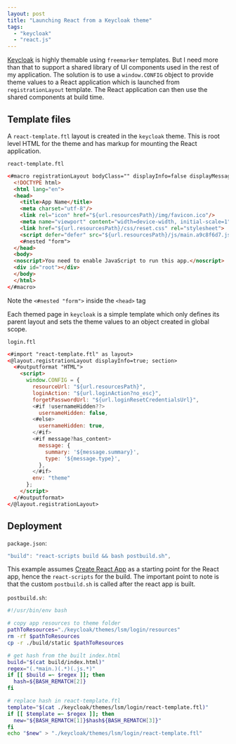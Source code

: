 ```yaml
---
layout: post
title: "Launching React from a Keycloak theme"
tags:
  - "keycloak"
  - "react.js"
---
```


[Keycloak](https://www.keycloak.org/) is highly themable using `freemarker` templates. But I need more than that to support a shared library of UI components used in the rest of my application. The solution is to use a `window.CONFIG` object to provide theme values to a React application which is launched from `registrationLayout` template. The React application can then use the shared components at build time.

## Template files

A `react-template.ftl` layout is created in the `keycloak` theme. This is root level HTML for the theme and has markup for mounting the React application.

`react-template.ftl`

```html
<#macro registrationLayout bodyClass="" displayInfo=false displayMessage=true>
  <!DOCTYPE html>
  <html lang="en">
  <head>
    <title>App Name</title>
    <meta charset="utf-8"/>
    <link rel="icon" href="${url.resourcesPath}/img/favicon.ico"/>
    <meta name="viewport" content="width=device-width, initial-scale=1"/>
    <link href="${url.resourcesPath}/css/reset.css" rel="stylesheet">
    <script defer="defer" src="${url.resourcesPath}/js/main.a9c8f6d7.js"></script>
    <#nested "form">
  </head>
  <body>
  <noscript>You need to enable JavaScript to run this app.</noscript>
  <div id="root"></div>
  </body>
  </html>
</#macro>
```

Note the `<#nested "form">` inside the `<head>` tag

Each themed page in `keycloak` is a simple template which only defines its parent layout and sets the theme values to an object created in global scope.

`login.ftl`

```html
<#import "react-template.ftl" as layout>
<@layout.registrationLayout displayInfo=true; section>
  <#outputformat "HTML">
    <script>
      window.CONFIG = {
        resourceUrl: "${url.resourcesPath}",
        loginAction: "${url.loginAction?no_esc}",
        forgetPasswordUrl: "${url.loginResetCredentialsUrl}",
        <#if !usernameHidden??>
          usernameHidden: false,
        <#else>
          usernameHidden: true,
        </#if>
        <#if message?has_content>
          message: {
            summary: '${message.summary}',
            type: '${message.type}',
          },
        </#if>
        env: "theme"
      };
    </script>
  </#outputformat>
</@layout.registrationLayout>
```

## Deployment

`package.json`:

```js
"build": "react-scripts build && bash postbuild.sh",
```

This example assumes [Create React App](https://create-react-app.dev/) as a starting point for the React app, hence the `react-scripts` for the build. The important point to note is that the custom `postbuild.sh` is called after the react app is built.

`postbuild.sh`:

```bash
#!/usr/bin/env bash

# copy app resources to theme folder
pathToResources="./keycloak/themes/lsm/login/resources"
rm -rf $pathToResources
cp -r ./build/static $pathToResources

# get hash from the built index.html
build="$(cat build/index.html)"
regex="(.*main.)(.*)(.js.*)"
if [[ $build =~ $regex ]]; then
  hash=${BASH_REMATCH[2]}
fi

# replace hash in react-template.ftl
template="$(cat ./keycloak/themes/lsm/login/react-template.ftl)"
if [[ $template =~ $regex ]]; then
  new="${BASH_REMATCH[1]}$hash${BASH_REMATCH[3]}"
fi
echo "$new" > "./keycloak/themes/lsm/login/react-template.ftl"
```
